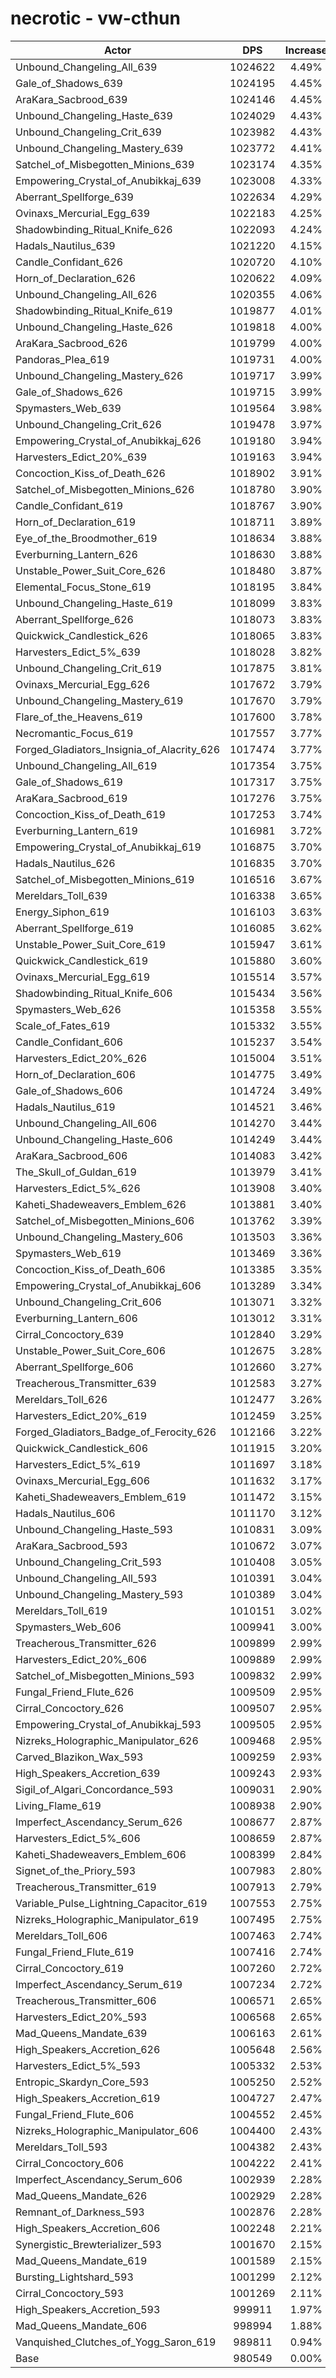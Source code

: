 # necrotic - vw-cthun
| Actor | DPS | Increase |
|---|:---:|:---:|
|Unbound_Changeling_All_639|1024622|4.49%|
|Gale_of_Shadows_639|1024195|4.45%|
|AraKara_Sacbrood_639|1024146|4.45%|
|Unbound_Changeling_Haste_639|1024029|4.43%|
|Unbound_Changeling_Crit_639|1023982|4.43%|
|Unbound_Changeling_Mastery_639|1023772|4.41%|
|Satchel_of_Misbegotten_Minions_639|1023174|4.35%|
|Empowering_Crystal_of_Anubikkaj_639|1023008|4.33%|
|Aberrant_Spellforge_639|1022634|4.29%|
|Ovinaxs_Mercurial_Egg_639|1022183|4.25%|
|Shadowbinding_Ritual_Knife_626|1022093|4.24%|
|Hadals_Nautilus_639|1021220|4.15%|
|Candle_Confidant_626|1020720|4.10%|
|Horn_of_Declaration_626|1020622|4.09%|
|Unbound_Changeling_All_626|1020355|4.06%|
|Shadowbinding_Ritual_Knife_619|1019877|4.01%|
|Unbound_Changeling_Haste_626|1019818|4.00%|
|AraKara_Sacbrood_626|1019799|4.00%|
|Pandoras_Plea_619|1019731|4.00%|
|Unbound_Changeling_Mastery_626|1019717|3.99%|
|Gale_of_Shadows_626|1019715|3.99%|
|Spymasters_Web_639|1019564|3.98%|
|Unbound_Changeling_Crit_626|1019478|3.97%|
|Empowering_Crystal_of_Anubikkaj_626|1019180|3.94%|
|Harvesters_Edict_20%_639|1019163|3.94%|
|Concoction_Kiss_of_Death_626|1018902|3.91%|
|Satchel_of_Misbegotten_Minions_626|1018780|3.90%|
|Candle_Confidant_619|1018767|3.90%|
|Horn_of_Declaration_619|1018711|3.89%|
|Eye_of_the_Broodmother_619|1018634|3.88%|
|Everburning_Lantern_626|1018630|3.88%|
|Unstable_Power_Suit_Core_626|1018480|3.87%|
|Elemental_Focus_Stone_619|1018195|3.84%|
|Unbound_Changeling_Haste_619|1018099|3.83%|
|Aberrant_Spellforge_626|1018073|3.83%|
|Quickwick_Candlestick_626|1018065|3.83%|
|Harvesters_Edict_5%_639|1018028|3.82%|
|Unbound_Changeling_Crit_619|1017875|3.81%|
|Ovinaxs_Mercurial_Egg_626|1017672|3.79%|
|Unbound_Changeling_Mastery_619|1017670|3.79%|
|Flare_of_the_Heavens_619|1017600|3.78%|
|Necromantic_Focus_619|1017557|3.77%|
|Forged_Gladiators_Insignia_of_Alacrity_626|1017474|3.77%|
|Unbound_Changeling_All_619|1017354|3.75%|
|Gale_of_Shadows_619|1017317|3.75%|
|AraKara_Sacbrood_619|1017276|3.75%|
|Concoction_Kiss_of_Death_619|1017253|3.74%|
|Everburning_Lantern_619|1016981|3.72%|
|Empowering_Crystal_of_Anubikkaj_619|1016875|3.70%|
|Hadals_Nautilus_626|1016835|3.70%|
|Satchel_of_Misbegotten_Minions_619|1016516|3.67%|
|Mereldars_Toll_639|1016338|3.65%|
|Energy_Siphon_619|1016103|3.63%|
|Aberrant_Spellforge_619|1016085|3.62%|
|Unstable_Power_Suit_Core_619|1015947|3.61%|
|Quickwick_Candlestick_619|1015880|3.60%|
|Ovinaxs_Mercurial_Egg_619|1015514|3.57%|
|Shadowbinding_Ritual_Knife_606|1015434|3.56%|
|Spymasters_Web_626|1015358|3.55%|
|Scale_of_Fates_619|1015332|3.55%|
|Candle_Confidant_606|1015237|3.54%|
|Harvesters_Edict_20%_626|1015004|3.51%|
|Horn_of_Declaration_606|1014775|3.49%|
|Gale_of_Shadows_606|1014724|3.49%|
|Hadals_Nautilus_619|1014521|3.46%|
|Unbound_Changeling_All_606|1014270|3.44%|
|Unbound_Changeling_Haste_606|1014249|3.44%|
|AraKara_Sacbrood_606|1014083|3.42%|
|The_Skull_of_Guldan_619|1013979|3.41%|
|Harvesters_Edict_5%_626|1013908|3.40%|
|Kaheti_Shadeweavers_Emblem_626|1013881|3.40%|
|Satchel_of_Misbegotten_Minions_606|1013762|3.39%|
|Unbound_Changeling_Mastery_606|1013503|3.36%|
|Spymasters_Web_619|1013469|3.36%|
|Concoction_Kiss_of_Death_606|1013385|3.35%|
|Empowering_Crystal_of_Anubikkaj_606|1013289|3.34%|
|Unbound_Changeling_Crit_606|1013071|3.32%|
|Everburning_Lantern_606|1013012|3.31%|
|Cirral_Concoctory_639|1012840|3.29%|
|Unstable_Power_Suit_Core_606|1012675|3.28%|
|Aberrant_Spellforge_606|1012660|3.27%|
|Treacherous_Transmitter_639|1012583|3.27%|
|Mereldars_Toll_626|1012477|3.26%|
|Harvesters_Edict_20%_619|1012459|3.25%|
|Forged_Gladiators_Badge_of_Ferocity_626|1012166|3.22%|
|Quickwick_Candlestick_606|1011915|3.20%|
|Harvesters_Edict_5%_619|1011697|3.18%|
|Ovinaxs_Mercurial_Egg_606|1011632|3.17%|
|Kaheti_Shadeweavers_Emblem_619|1011472|3.15%|
|Hadals_Nautilus_606|1011170|3.12%|
|Unbound_Changeling_Haste_593|1010831|3.09%|
|AraKara_Sacbrood_593|1010672|3.07%|
|Unbound_Changeling_Crit_593|1010408|3.05%|
|Unbound_Changeling_All_593|1010391|3.04%|
|Unbound_Changeling_Mastery_593|1010389|3.04%|
|Mereldars_Toll_619|1010151|3.02%|
|Spymasters_Web_606|1009941|3.00%|
|Treacherous_Transmitter_626|1009899|2.99%|
|Harvesters_Edict_20%_606|1009889|2.99%|
|Satchel_of_Misbegotten_Minions_593|1009832|2.99%|
|Fungal_Friend_Flute_626|1009509|2.95%|
|Cirral_Concoctory_626|1009507|2.95%|
|Empowering_Crystal_of_Anubikkaj_593|1009505|2.95%|
|Nizreks_Holographic_Manipulator_626|1009468|2.95%|
|Carved_Blazikon_Wax_593|1009259|2.93%|
|High_Speakers_Accretion_639|1009243|2.93%|
|Sigil_of_Algari_Concordance_593|1009031|2.90%|
|Living_Flame_619|1008938|2.90%|
|Imperfect_Ascendancy_Serum_626|1008677|2.87%|
|Harvesters_Edict_5%_606|1008659|2.87%|
|Kaheti_Shadeweavers_Emblem_606|1008399|2.84%|
|Signet_of_the_Priory_593|1007983|2.80%|
|Treacherous_Transmitter_619|1007913|2.79%|
|Variable_Pulse_Lightning_Capacitor_619|1007553|2.75%|
|Nizreks_Holographic_Manipulator_619|1007495|2.75%|
|Mereldars_Toll_606|1007463|2.74%|
|Fungal_Friend_Flute_619|1007416|2.74%|
|Cirral_Concoctory_619|1007260|2.72%|
|Imperfect_Ascendancy_Serum_619|1007234|2.72%|
|Treacherous_Transmitter_606|1006571|2.65%|
|Harvesters_Edict_20%_593|1006568|2.65%|
|Mad_Queens_Mandate_639|1006163|2.61%|
|High_Speakers_Accretion_626|1005648|2.56%|
|Harvesters_Edict_5%_593|1005332|2.53%|
|Entropic_Skardyn_Core_593|1005250|2.52%|
|High_Speakers_Accretion_619|1004727|2.47%|
|Fungal_Friend_Flute_606|1004552|2.45%|
|Nizreks_Holographic_Manipulator_606|1004400|2.43%|
|Mereldars_Toll_593|1004382|2.43%|
|Cirral_Concoctory_606|1004222|2.41%|
|Imperfect_Ascendancy_Serum_606|1002939|2.28%|
|Mad_Queens_Mandate_626|1002929|2.28%|
|Remnant_of_Darkness_593|1002876|2.28%|
|High_Speakers_Accretion_606|1002248|2.21%|
|Synergistic_Brewterializer_593|1001670|2.15%|
|Mad_Queens_Mandate_619|1001589|2.15%|
|Bursting_Lightshard_593|1001299|2.12%|
|Cirral_Concoctory_593|1001269|2.11%|
|High_Speakers_Accretion_593|999911|1.97%|
|Mad_Queens_Mandate_606|998994|1.88%|
|Vanquished_Clutches_of_Yogg_Saron_619|989811|0.94%|
|Base|980549|0.00%|
